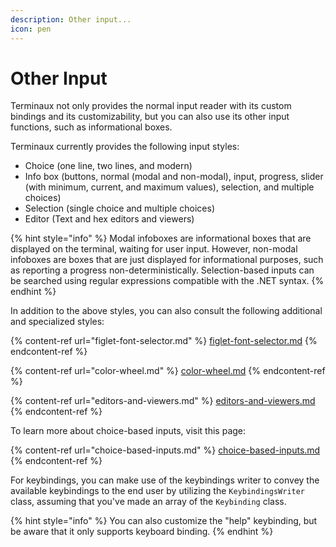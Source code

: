 ```yaml
---
description: Other input...
icon: pen
---
```


# Other Input

Terminaux not only provides the normal input reader with its custom bindings and its customizability, but you can also use its other input functions, such as informational boxes.

Terminaux currently provides the following input styles:

* Choice (one line, two lines, and modern)
* Info box (buttons, normal (modal and non-modal), input, progress, slider (with minimum, current, and maximum values), selection, and multiple choices)
* Selection (single choice and multiple choices)
* Editor (Text and hex editors and viewers)

{% hint style="info" %}
Modal infoboxes are informational boxes that are displayed on the terminal, waiting for user input. However, non-modal infoboxes are boxes that are just displayed for informational purposes, such as reporting a progress non-deterministically. Selection-based inputs can be searched using regular expressions compatible with the .NET syntax.
{% endhint %}

In addition to the above styles, you can also consult the following additional and specialized styles:

{% content-ref url="figlet-font-selector.md" %}
[figlet-font-selector.md](figlet-font-selector.md)
{% endcontent-ref %}

{% content-ref url="color-wheel.md" %}
[color-wheel.md](color-wheel.md)
{% endcontent-ref %}

{% content-ref url="editors-and-viewers.md" %}
[editors-and-viewers.md](editors-and-viewers.md)
{% endcontent-ref %}

To learn more about choice-based inputs, visit this page:

{% content-ref url="choice-based-inputs.md" %}
[choice-based-inputs.md](choice-based-inputs.md)
{% endcontent-ref %}

For keybindings, you can make use of the keybindings writer to convey the available keybindings to the end user by utilizing the `KeybindingsWriter` class, assuming that you've made an array of the `Keybinding` class.

{% hint style="info" %}
You can also customize the "help" keybinding, but be aware that it only supports keyboard binding.
{% endhint %}
